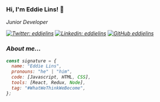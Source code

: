 ### Hi, I'm Eddie Lins! 👋

<P><em>Junior Developer

[![Twitter: eddielins](https://img.shields.io/twitter/follow/eddielins?style=social)](https://twitter.com/eddielins)
[![Linkedin: eddielins](https://img.shields.io/badge/-eddielins-blue?style=flat-square&logo=Linkedin&logoColor=white&link=https://www.linkedin.com/in/eddielins/)](https://www.linkedin.com/in/eddielins/)
[![GitHub eddielins](https://img.shields.io/github/followers/eddielins?label=follow&style=social)](https://github.com/eddielins)

### About me... 
```javascript
const signature = {
  name: "Eddie Lins",
  pronouns: "he" | "him",
  code: [Javascript, HTML, CSS],
  tools: [React, Redux, Node],
  tag: "#WhatWeThinkWeBecome",
};
```
